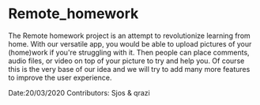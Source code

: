 # Remote_homework
The Remote homework project is an attempt to revolutionize learning from home. With our versatile app, you would be able to upload pictures of your (home)work if you're struggling with it. Then people can place comments, audio files, or video on top of your picture to try and help you. Of course this is the very base of our idea and we will try to add many more features to improve the user experience. 

Date:20/03/2020
Contributors: Sjos & qrazi
